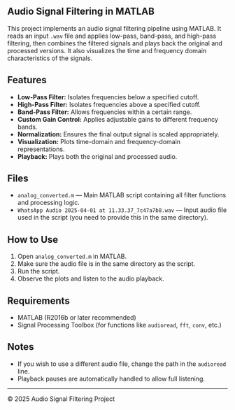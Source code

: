 
## Audio Signal Filtering in MATLAB

This project implements an audio signal filtering pipeline using MATLAB. It reads an input `.wav` file and applies low-pass, band-pass, and high-pass filtering, then combines the filtered signals and plays back the original and processed versions. It also visualizes the time and frequency domain characteristics of the signals.

## Features

- **Low-Pass Filter:** Isolates frequencies below a specified cutoff.
- **High-Pass Filter:** Isolates frequencies above a specified cutoff.
- **Band-Pass Filter:** Allows frequencies within a certain range.
- **Custom Gain Control:** Applies adjustable gains to different frequency bands.
- **Normalization:** Ensures the final output signal is scaled appropriately.
- **Visualization:** Plots time-domain and frequency-domain representations.
- **Playback:** Plays both the original and processed audio.

## Files

- `analog_converted.m` — Main MATLAB script containing all filter functions and processing logic.
- `WhatsApp Audio 2025-04-01 at 11.33.37_7c47a7b8.wav` — Input audio file used in the script (you need to provide this in the same directory).

## How to Use

1. Open `analog_converted.m` in MATLAB.
2. Make sure the audio file is in the same directory as the script.
3. Run the script.
4. Observe the plots and listen to the audio playback.

## Requirements

- MATLAB (R2016b or later recommended)
- Signal Processing Toolbox (for functions like `audioread`, `fft`, `conv`, etc.)

## Notes

- If you wish to use a different audio file, change the path in the `audioread` line.
- Playback pauses are automatically handled to allow full listening.

---

© 2025 Audio Signal Filtering Project
